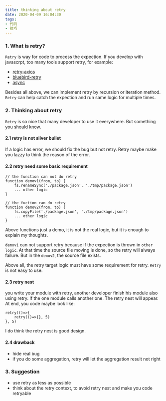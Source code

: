```yaml
---
title: thinking about retry
date: 2020-04-09 16:04:30
tags:
- 代码
- 技巧
---
```


### 1. What is retry?

`Retry` is way for code to process the expection. If you develop with javascrpt, too many tools support retry, for example:
- [retry-axios](https://github.com/JustinBeckwith/retry-axios)
- [bluebird-retry](https://github.com/demmer/bluebird-retry)
- [async](http://caolan.github.io/async/v3/docs.html#retry)

Besides all above, we can implement retry by recursion or iteration method. `Retry` can help catch the expection and run same logic for multiple times.

### 2. Thinking about retry

`Retry` is so nice that many developer to use it everywhere. But something you should know.

#### 2.1 retry is not silver bullet

If a logic has error, we should fix the bug but not retry. Retry maybe make you lazzy to think the reason of the error.

#### 2.2 retry need some basic requirement
```
// the function can not do retry
function demov1(from, to) {
    fs.renameSync('./package.json', './tmp/package.json')
    ... other logic
}

// the fuction can do retry
function demov2(from, to) {
    fs.copyFile('./package.json', './tmp/package.json')
    ... other logic
}
```
Above functions just a demo, it is not the real logic, but it is enough to explain my thoughts.

`demov1` can not support retry because if the expection is thrown in `other logic`. At that time the source file moving is done, so the retry will always failure. But in the `demov2`, the source file exists.

Above all, the retry target logic must have some requirement for retry. `Retry` is not easy to use.

#### 2.3 retry nest

you write your module with retry, another developer finish his module also using retry. If the one module calls another one. The retry nest will appear. At end, you code maybe look like:
```
retry(()=>{
    retry(()=>{}, 5)
}, 5)
```
I do think the retry nest is good design.

#### 2.4 drawback
- hide real bug
- if you do some aggregation, retry will let the aggregation result not right


### 3. Suggestion
- use retry as less as possible
- think about the retry context, to avoid retry nest and make you code retryable
